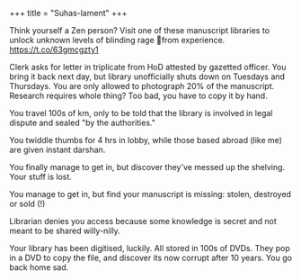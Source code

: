 +++
title = "Suhas-lament"
+++

Think yourself a Zen person? Visit one of these manuscript libraries to unlock unknown levels of blinding rage 🧵from experience. https://t.co/63gmcgzty1

Clerk asks for letter in triplicate from HoD attested by gazetted officer. You bring it back next day, but library unofficially shuts down on Tuesdays and Thursdays. You are only allowed to photograph 20% of the manuscript. Research requires whole thing? Too bad, you have to copy it by hand.

You travel 100s of km, only to be told that the library is involved in legal dispute and sealed "by the authorities."

You twiddle thumbs for 4 hrs in lobby, while those based abroad (like me) are given instant darshan.

You finally manage to get in, but discover they've messed up the shelving. Your stuff is lost.

You manage to get in, but find your manuscript is missing: stolen, destroyed or sold (!)

Librarian denies you access because some knowledge is secret and not meant to be shared willy-nilly.

Your library has been digitised, luckily. All stored in 100s of DVDs. They pop in a DVD to copy the file, and discover its now corrupt after 10 years. You go back home sad.

